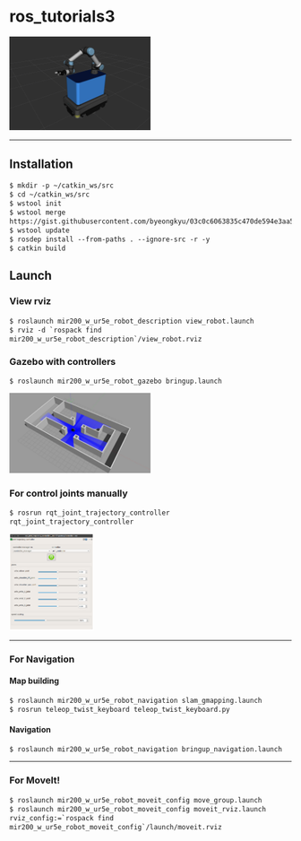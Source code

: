 # ros_tutorials3

<img src="./doc/robot_rviz.png" width="50%">

---

## Installation

```shell
$ mkdir -p ~/catkin_ws/src
$ cd ~/catkin_ws/src
$ wstool init
$ wstool merge https://gist.githubusercontent.com/byeongkyu/03c0c6063835c470de594e3aa521d8a4/raw/ros_tutorials3.rosinstall
$ wstool update
$ rosdep install --from-paths . --ignore-src -r -y
$ catkin build
```

## Launch

### View rviz

    $ roslaunch mir200_w_ur5e_robot_description view_robot.launch
    $ rviz -d `rospack find mir200_w_ur5e_robot_description`/view_robot.rviz


### Gazebo with controllers

    $ roslaunch mir200_w_ur5e_robot_gazebo bringup.launch

<img src="./doc/gazebo.jpg" width="50%">


### For control joints manually

    $ rosrun rqt_joint_trajectory_controller rqt_joint_trajectory_controller

<img src="./doc/rqt_joint_trajectory_controller.png" width="30%">

---

### For Navigation

#### Map building

    $ roslaunch mir200_w_ur5e_robot_navigation slam_gmapping.launch
    $ rosrun teleop_twist_keyboard teleop_twist_keyboard.py

#### Navigation

    $ roslaunch mir200_w_ur5e_robot_navigation bringup_navigation.launch


---

### For MoveIt!

    $ roslaunch mir200_w_ur5e_robot_moveit_config move_group.launch
    $ roslaunch mir200_w_ur5e_robot_moveit_config moveit_rviz.launch rviz_config:=`rospack find mir200_w_ur5e_robot_moveit_config`/launch/moveit.rviz


